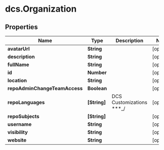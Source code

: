 # dcs.Organization

## Properties
Name | Type | Description | Notes
------------ | ------------- | ------------- | -------------
**avatarUrl** | **String** |  | [optional] 
**description** | **String** |  | [optional] 
**fullName** | **String** |  | [optional] 
**id** | **Number** |  | [optional] 
**location** | **String** |  | [optional] 
**repoAdminChangeTeamAccess** | **Boolean** |  | [optional] 
**repoLanguages** | **[String]** | DCS Customizations ***_/ | [optional] 
**repoSubjects** | **[String]** |  | [optional] 
**username** | **String** |  | [optional] 
**visibility** | **String** |  | [optional] 
**website** | **String** |  | [optional] 

